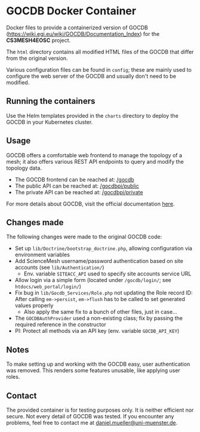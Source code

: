 # GOCDB Docker Container
Docker files to provide a containerized version of GOCDB (https://wiki.egi.eu/wiki/GOCDB/Documentation_Index) for the **CS3MESH4EOSC** project.

The `html` directory contains all modified HTML files of the GOCDB that differ from the original version.

Various configuration files can be found in `config`; these are mainly used to configure the web server of the GOCDB and usually don't need to be modified.

## Running the containers
Use the Helm templates provided in the `charts` directory to deploy the GOCDB in your Kubernetes cluster.

## Usage
GOCDB offers a comfortable web frontend to manage the topology of a mesh; it also offers various REST API endpoints to query and modify the topology data.

- The GOCDB frontend can be reached at: [/gocdb](http://localhost/gocdb)
- The public API can be reached at: [/gocdbpi/public](http://localhost/gocdbpi/public)
- The private API can be reached at: [/gocdbpi/private](http://localhost/gocdbpi/private)

For more details about GOCDB, visit the official documentation [here](https://wiki.egi.eu/wiki/GOCDB/Documentation_Index).

## Changes made
The following changes were made to the original GOCDB code:
- Set up `lib/Doctrine/bootstrap_doctrine.php`, allowing configuration via environment variables
- Add ScienceMesh username/password authentication based on site accounts (see `lib/Authentication/`)
    - Env. variable `SITEACC_API` used to specify site accounts service URL
- Allow login via a simple form (located under `/gocdb/login/`; see `htdocs/web_portal/login/`)
- Fix bug in `lib/Gocdb_Services/Role.php` not updating the Role record ID: After calling `em->persist`, `em->flush` has to be called to set generated values properly
    - Also apply the same fix to a bunch of other files, just in case...
- The `GOCDBAuthProvider` used a non-existing class; fix by passing the required reference in the constructor
- PI: Protect all methods via an API key (env. variable `GOCDB_API_KEY`)

## Notes
To make setting up and working with the GOCDB easy, user authentication was removed. This renders some features unusable, like applying user roles.

## Contact
The provided container is for testing purposes only. It is neither efficient nor secure. Not every detail of GOCDB was tested. If you encounter any problems, feel free to contact me at [daniel.mueller@uni-muenster.de](mailto:daniel.mueller@uni-muenster.de).
